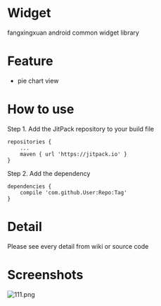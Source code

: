 # Widget
fangxingxuan android common widget library

# Feature
- pie chart view


# How to use

Step 1. Add the JitPack repository to your build file
```
repositories {
    ...
    maven { url 'https://jitpack.io' }
}
```


Step 2. Add the dependency
```
dependencies {
    compile 'com.github.User:Repo:Tag'
}
```

# Detail
Please see every detail from wiki or source code


# Screenshots

![111.png](http://upload-images.jianshu.io/upload_images/1622327-4ffd94874ae0e8f0.png?imageMogr2/auto-orient/strip%7CimageView2/2/w/1240)
